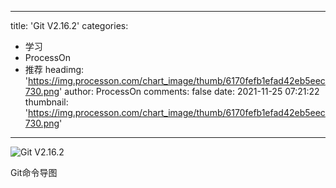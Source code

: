 
---
title: 'Git V2.16.2'
categories: 
 - 学习
 - ProcessOn
 - 推荐
headimg: 'https://img.processon.com/chart_image/thumb/6170fefb1efad42eb5eec730.png'
author: ProcessOn
comments: false
date: 2021-11-25 07:21:22
thumbnail: 'https://img.processon.com/chart_image/thumb/6170fefb1efad42eb5eec730.png'
---

<div>   
<img class="thumb" alt="Git V2.16.2" src="https://img.processon.com/chart_image/thumb/6170fefb1efad42eb5eec730.png" referrerpolicy="no-referrer">
<p>Git命令导图</p>  
</div>
            